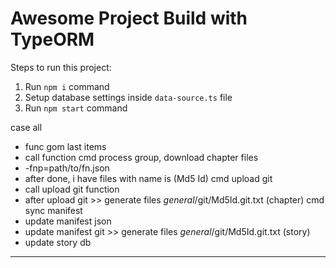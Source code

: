 # Awesome Project Build with TypeORM

Steps to run this project:

1. Run `npm i` command
2. Setup database settings inside `data-source.ts` file
3. Run `npm start` command


case all
  + func gom last items
  + call function
cmd process group, download chapter files
  + -fnp=path/to/fn.json
  + after done, i have files with name is (Md5 Id)
cmd upload git
  + call upload git function
  + after upload git >> generate files _general_/git/Md5Id.git.txt (chapter)
cmd sync manifest
  + update manifest json
  + update manifest git >> generate files _general_/git/Md5Id.git.txt (story)
  + update story db
----------------------------------------------------------

